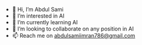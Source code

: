 - 👋 Hi, I’m Abdul Sami
- 👀 I’m interested in AI
- 🌱 I’m currently learning AI
- 💞️ I’m looking to collaborate on any position in AI
- 📫 Reach me on abdulsamiimran786@gmail.com

<!---
abdulsami980/abdulsami980 is a ✨ special ✨ repository because its `README.md` (this file) appears on your GitHub profile.
You can click the Preview link to take a look at your changes.
--->
